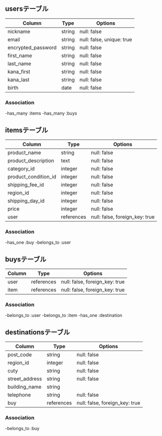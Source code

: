 ## usersテーブル

|Column                |Type   |Options                   |
|----------------------|-------|--------------------------|
|nickname              |string |null: false               |
|email                 |string |null: false, unique: true |
|encrypted_password    |string |null: false               |
|first_name            |string |null: false               |
|last_name             |string |null: false               |
|kana_first            |string |null: false               |
|kana_last             |string |null: false               |
|birth                 |date   |null: false               |

### Association
-has_many :items
-has_many :buys

## itemsテーブル

|Column                |Type     |Options     |
|----------------------|----------|------------|
|product_name          |string    |null: false |
|product_description   |text      |null: false |
|category_id           |integer   |null: false |
|product_condition_id  |integer   |null: false |
|shipping_fee_id       |integer   |null: false |
|region_id             |integer   |null: false |
|shipping_day_id       |integer   |null: false |
|price                 |integer   |null: false |
|user                  |references|null: false, foreign_key: true|


### Association
-has_one :buy
-belongs_to :user

## buysテーブル

|Column                |Type       |Options                        |
|----------------------|-----------|-------------------------------|
|user                  |references |null: false, foreign_key: true |
|item                  |references |null: false, foreign_key: true |

### Association
-belongs_to :user
-belongs_to :item
-has_one :destination

## destinationsテーブル

|Column                |Type      |Options     |
|----------------------|----------|------------|
|post_code             |string    |null: false |
|region_id             |integer   |null: false |
|cuty                  |string    |null: false |
|street_address        |string    |null: false |
|building_name         |string    |            |
|telephone             |string    |null: false |
|buy                   |references|null: false, foreign_key: true|

### Association
-belongs_to :buy